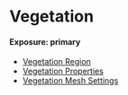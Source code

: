 # Vegetation
#### Exposure: primary
* [Vegetation Region](components/Vegetation_Region.md)
* [Vegetation Properties](components/Vegetation_Properties.md)
* [Vegetation Mesh Settings](components/Vegetation_Mesh_Settings.md)
